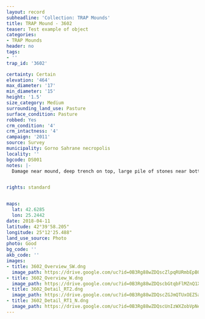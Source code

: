 ```yaml
---
layout: record
subheadline: 'Collection: TRAP Mounds'
title: TRAP Mound - 3602
teaser: Test example of object
categories:
- TRAP Mounds
header: no
tags:
- ''
trap_id: '3602'

certainty: Certain
elevation: '464'
max_diameter: '17'
min_diameter: '15'
height: '1.5'
size_category: Medium
surrounding_land_use: Pasture
surface_condition: Pasture
robbed: Yes
crm_condition: '4'
crm_intactness: '4'
campaign: '2011'
source: Survey
municipality: Gorno Sahrane necropolis
locality: ''
bgcode: DS001
notes: |-
  Damage near mound, deep trench on top, large pile of stones near bottom.


rights: standard


maps:
  lat: 42.6285
  lon: 25.2442
date: 2018-04-11
latitude: 42°39'58.205"
longitude: 25°12'25.488"
land_use_source: Photo
photo: Good
bg_code: ''
akb_code: ''
images:
- title: 3602_Overview_SW.dng
  image_path: https://drive.google.com/uc?id=0B3Rg88wZDQscZlpqRURmbEpBQ0k
- title: 3602_Overview_W.dng
  image_path: https://drive.google.com/uc?id=0B3Rg88wZDQscbGtqbFlMZnQ1Xzg
- title: 3602_Detail_RT2.dng
  image_path: https://drive.google.com/uc?id=0B3Rg88wZDQscZGJmQTUxOEZ5am8
- title: 3602_Detail_RT1_N.dng
  image_path: https://drive.google.com/uc?id=0B3Rg88wZDQscUnIzWXZobVpNeVU
---
```

